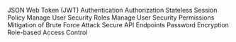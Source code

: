 JSON Web Token (JWT)
Authentication
Authorization
Stateless Session Policy
Manage User Security Roles
Manage User Security Permissions
Mitigation of Brute Force Attack
Secure API Endpoints
Password Encryption
Role-based Access Control